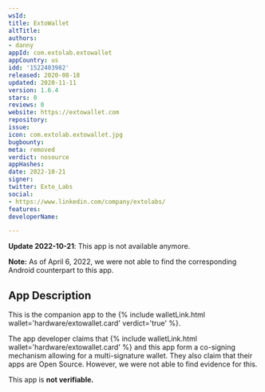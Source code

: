 ```yaml
---
wsId: 
title: ExtoWallet
altTitle: 
authors:
- danny
appId: com.extolab.extowallet
appCountry: us
idd: '1522403982'
released: 2020-08-18
updated: 2020-11-11
version: 1.6.4
stars: 0
reviews: 0
website: https://extowallet.com
repository: 
issue: 
icon: com.extolab.extowallet.jpg
bugbounty: 
meta: removed
verdict: nosource
appHashes: 
date: 2022-10-21
signer: 
twitter: Exto_Labs
social:
- https://www.linkedin.com/company/extolabs/
features: 
developerName: 

---
```


**Update 2022-10-21**: This app is not available anymore.

**Note:** As of April 6, 2022, we were not able to find the corresponding Android counterpart to this app. 

## App Description

This is the companion app to the {% include walletLink.html wallet='hardware/extowallet.card' verdict='true' %}. 

The app developer claims that {% include walletLink.html wallet='hardware/extowallet.card' %} and this app form a co-signing mechanism allowing for a multi-signature wallet. They also claim that their apps are Open Source. However, we were not able to find evidence for this. 

This app is **not verifiable.**
